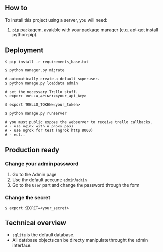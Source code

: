 ## How to
To install this project using a server, you will need:

1. `pip` packagem, avaiable with your package manager (e.g. apt-get install python-pip).

## Deployment
    $ pip install -r requirements_base.txt

    $ python manager.py migrate

    # automatically create a default superuser.
    $ python manage.py loaddata admin

    # set the necessary Trello stuff.
    $ export TRELLO_APIKEY=<your_api_key>

    $ export TRELLO_TOKEN=<your_token>

    $ python manage.py runserver

    # you must public expose the webserver to receive trello callbacks.
    # - use nginx with a proxy pass
    # - use ngrok for test (ngrok http 8000)
    # - ect.. 

## Production ready
### Change your admin password
1. Go to the Admin page
2. Use the default account: `admin`/`admin`
3. Go to the `User` part and change the password through the form

### Change the secret
    $ export SECRET=<your_secret>

## Technical overview
* `sqlite` is the default database.
* All database objects can be directly manipulate throught the admin interface.
